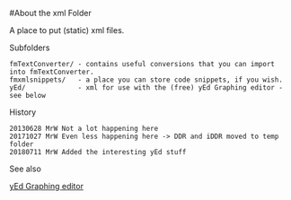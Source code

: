 #About the xml Folder

A place to put (static) xml files.

Subfolders

    fmTextConverter/ - contains useful conversions that you can import into fmTextConverter.
    fmxmlsnippets/   - a place you can store code snippets, if you wish.
    yEd/             - xml for use with the (free) yEd Graphing editor - see below

History

    20130628 MrW Not a lot happening here
    20171027 MrW Even less happening here -> DDR and iDDR moved to temp folder
    20180711 MrW Added the interesting yEd stuff

See also

[yEd Graphing editor](https://www.yworks.com/products/yed)
